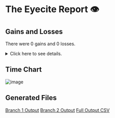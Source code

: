 # The Eyecite Report :eye:



Gains and Losses
---------
There were 0 gains and 0 losses.

<details>
<summary>Click here to see details.</summary>

|     id     |  Gain  |  Loss  |
| ---------- | ------ | ------ |


</details>



Time Chart
---------

![image](https://raw.githubusercontent.com/freelawproject/reporters-db/artifacts/149/results/chart.png)


Generated Files
---------

[Branch 1 Output](https://raw.githubusercontent.com/freelawproject/reporters-db/artifacts/149/results/original.json)
[Branch 2 Output](https://raw.githubusercontent.com/freelawproject/reporters-db/artifacts/149/results/update.json)
[Full Output CSV ](https://raw.githubusercontent.com/freelawproject/reporters-db/artifacts/149/results/output.csv)
